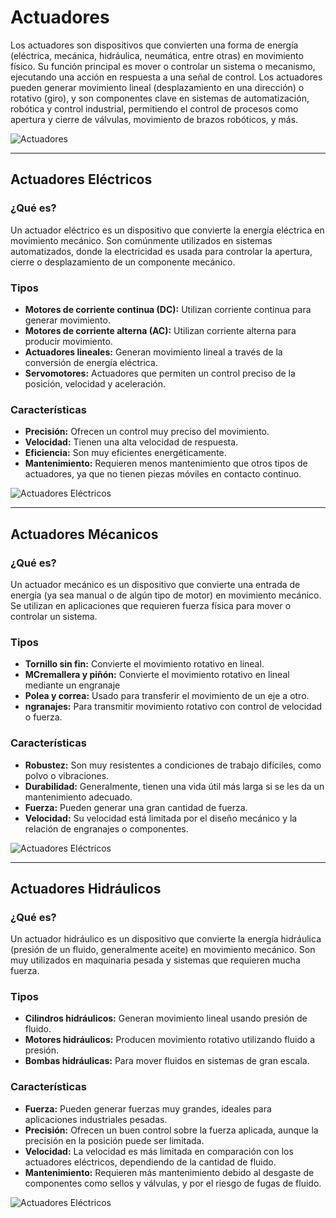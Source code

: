 # Actuadores

Los actuadores son dispositivos que convierten una forma de energía (eléctrica, mecánica, hidráulica, neumática, entre otras) en movimiento físico. Su función principal es mover o controlar un sistema o mecanismo, ejecutando una acción en respuesta a una señal de control. Los actuadores pueden generar movimiento lineal (desplazamiento en una dirección) o rotativo (giro), y son componentes clave en sistemas de automatización, robótica y control industrial, permitiendo el control de procesos como apertura y cierre de válvulas, movimiento de brazos robóticos, y más.

![Actuadores](https://roboticoss.com/wp-content/uploads/2023/04/Actuadores-para-robotica-1.webp "Actuadores")

---

## Actuadores Eléctricos
### ¿Qué es?
Un actuador eléctrico es un dispositivo que convierte la energía eléctrica en movimiento mecánico. Son comúnmente utilizados en sistemas automatizados, donde la electricidad es usada para controlar la apertura, cierre o desplazamiento de un componente mecánico.

### Tipos
- **Motores de corriente continua (DC):** Utilizan corriente continua para generar movimiento.
- **Motores de corriente alterna (AC):** Utilizan corriente alterna para producir movimiento.
- **Actuadores lineales:** Generan movimiento lineal a través de la conversión de energía eléctrica.
- **Servomotores:** Actuadores que permiten un control preciso de la posición, velocidad y aceleración.

### Características
- **Precisión:** Ofrecen un control muy preciso del movimiento.
- **Velocidad:** Tienen una alta velocidad de respuesta.
- **Eficiencia:** Son muy eficientes energéticamente.
- **Mantenimiento:** Requieren menos mantenimiento que otros tipos de actuadores, ya que no tienen piezas móviles en contacto continuo.

![Actuadores Eléctricos](https://www.novotecargentina.com/documentos/3/1057_Actuadores-electricos%20.jpg "A. Eléctricos")

---

## Actuadores Mécanicos
### ¿Qué es?
Un actuador mecánico es un dispositivo que convierte una entrada de energía (ya sea manual o de algún tipo de motor) en movimiento mecánico. Se utilizan en aplicaciones que requieren fuerza física para mover o controlar un sistema.

### Tipos
- **Tornillo sin fin:** Convierte el movimiento rotativo en lineal.
- **MCremallera y piñón:** Convierte el movimiento rotativo en lineal mediante un engranaje
- **Polea y correa:** Usado para transferir el movimiento de un eje a otro.
- **ngranajes:** Para transmitir movimiento rotativo con control de velocidad o fuerza.

### Características
- **Robustez:** Son muy resistentes a condiciones de trabajo difíciles, como polvo o vibraciones.
- **Durabilidad:** Generalmente, tienen una vida útil más larga si se les da un mantenimiento adecuado.
- **Fuerza:** Pueden generar una gran cantidad de fuerza.
- **Velocidad:** Su velocidad está limitada por el diseño mecánico y la relación de engranajes o componentes.

![Actuadores Eléctricos](https://img.interempresas.net/FotosArtProductos/P56888.jpg "A. Eléctricos")

---

## Actuadores Hidráulicos

### ¿Qué es?
Un actuador hidráulico es un dispositivo que convierte la energía hidráulica (presión de un fluido, generalmente aceite) en movimiento mecánico. Son muy utilizados en maquinaria pesada y sistemas que requieren mucha fuerza.

### Tipos
- **Cilindros hidráulicos:** Generan movimiento lineal usando presión de fluido.
- **Motores hidráulicos:** Producen movimiento rotativo utilizando fluido a presión.
- **Bombas hidráulicas:** Para mover fluidos en sistemas de gran escala.

### Características
- **Fuerza:** Pueden generar fuerzas muy grandes, ideales para aplicaciones industriales pesadas.
- **Precisión:** Ofrecen un buen control sobre la fuerza aplicada, aunque la precisión en la posición puede ser limitada.
- **Velocidad:** La velocidad es más limitada en comparación con los actuadores eléctricos, dependiendo de la cantidad de fluido.
- **Mantenimiento:** Requieren más mantenimiento debido al desgaste de componentes como sellos y válvulas, y por el riesgo de fugas de fluido.

![Actuadores Eléctricos](https://img.interempresas.net/fotos/2515647.jpeg "A. Eléctricos")
